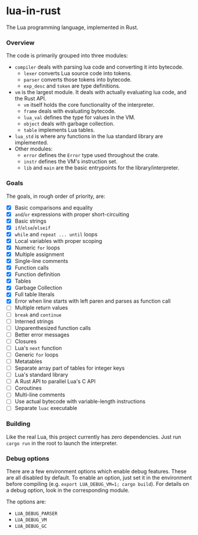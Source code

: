 # lua-in-rust
The Lua programming language, implemented in Rust.

### Overview
The code is primarily grouped into three modules:
- `compiler` deals with parsing lua code and converting it into bytecode.
    - `lexer` converts Lua source code into tokens.
    - `parser` converts those tokens into bytecode.
    - `exp_desc` and `token` are type definitions.
- `vm` is the largest module. It deals with actually evaluating lua code, and
  the Rust API.
    - `vm` itself holds the core functionality of the interpreter.
    - `frame` deals with evaluating bytecode.
    - `lua_val` defines the type for values in the VM.
    - `object` deals with garbage collection.
    - `table` implements Lua tables.
- `lua_std` is where any functions in the lua standard library are implemented.
- Other modules:
    - `error` defines the `Error` type used throughout the crate.
    - `instr` defines the VM's instruction set.
    - `lib` and `main` are the basic entrypoints for the library/interpreter.

### Goals
The goals, in rough order of priority, are:
- [x] Basic comparisons and equality
- [x] `and`/`or` expressions with proper short-circuiting
- [x] Basic strings
- [x] `if`/`else`/`elseif`
- [x] `while` and `repeat ... until` loops
- [x] Local variables with proper scoping
- [x] Numeric `for` loops
- [x] Multiple assignment
- [x] Single-line comments
- [x] Function calls
- [x] Function definition
- [x] Tables
- [x] Garbage Collection
- [x] Full table literals
- [x] Error when line starts with left paren and parses as function call
- [ ] Multiple return values
- [ ] `break` and `continue`
- [ ] Interned strings
- [ ] Unparenthesized function calls
- [ ] Better error messages
- [ ] Closures
- [ ] Lua's `next` function
- [ ] Generic `for` loops
- [ ] Metatables
- [ ] Separate array part of tables for integer keys
- [ ] Lua's standard library
- [ ] A Rust API to parallel Lua's C API
- [ ] Coroutines
- [ ] Multi-line comments
- [ ] Use actual bytecode with variable-length instructions
- [ ] Separate `luac` executable

### Building
Like the real Lua, this project currently has zero dependencies.
Just run `cargo run` in the root to launch the interpreter.

### Debug options
There are a few environment options which enable debug features.
These are all disabled by default.
To enable an option, just set it in the environment before compiling
(e.g. `export LUA_DEBUG_VM=1; cargo build`).
For details on a debug option, look in the corresponding module.

The options are:
- `LUA_DEBUG_PARSER`
- `LUA_DEBUG_VM`
- `LUA_DEBUG_GC`

